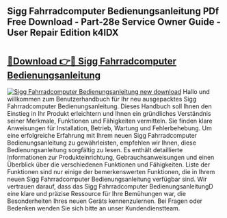 ## Sigg Fahrradcomputer Bedienungsanleitung PDf Free Download - Part-28e Service Owner Guide - User Repair Edition k4lDX

# <h2><a href="http://df5851h.blite.top/?on=Sigg+Fahrradcomputer+Bedienungsanleitung">🔗Download 👉🔴 Sigg Fahrradcomputer Bedienungsanleitung</a></h2>

[![Sigg Fahrradcomputer Bedienungsanleitung new download](https://i.imgur.com/lujVjoI.png)](http://df5851h.blite.top/?on=Sigg+Fahrradcomputer+Bedienungsanleitung)
Hallo und willkommen zum Benutzerhandbuch für Ihr neu ausgepacktes Sigg Fahrradcomputer Bedienungsanleitung. Dieses Handbuch soll Ihnen den Einstieg in Ihr Produkt erleichtern und Ihnen ein gründliches Verständnis seiner Merkmale, Funktionen und Fähigkeiten vermitteln. Sie finden klare Anweisungen für Installation, Betrieb, Wartung und Fehlerbehebung. Um eine erfolgreiche Erfahrung mit Ihrem neuen Sigg Fahrradcomputer Bedienungsanleitung zu gewährleisten, empfehlen wir Ihnen, diese Bedienungsanleitung sorgfältig zu lesen. Es enthält detaillierte Informationen zur Produkteinrichtung, Gebrauchsanweisungen und einen Überblick über die verschiedenen Funktionen und Fähigkeiten. Liste der Funktionen sind nur einige der bemerkenswerten Funktionen, die in Ihrem neuen Sigg Fahrradcomputer Bedienungsanleitung verfügbar sind. Wir vertrauen darauf, dass das Sigg Fahrradcomputer BedienungsanleitungD eine klare und präzise Ressource für Ihre Bemühungen war, die Besonderheiten Ihres neuen Geräts kennenzulernen. Bei Fragen oder Bedenken wenden Sie sich bitte an unser Kundendienstteam.
